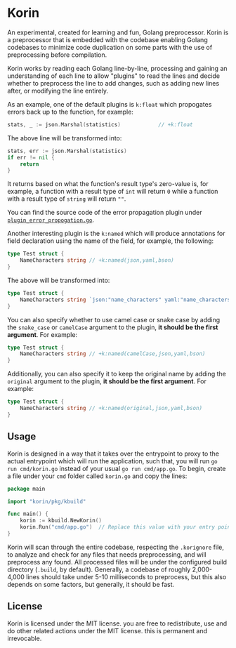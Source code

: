 # Korin

An experimental, created for learning and fun, Golang preprocessor. Korin is a preprocessor that is embedded with the 
codebase enabling Golang codebases to minimize code duplication on some parts with the use of preprocessing before 
compilation.

Korin works by reading each Golang line-by-line, processing and gaining an understanding of each line to allow "plugins" 
to read the lines and decide whether to preprocess the line to add changes, such as adding new lines after, or 
modifying the line entirely.

As an example, one of the default plugins is `k:float` which propogates errors back up to the function, for example:
```go
stats, _ := json.Marshal(statistics)            // +k:float
```

The above line will be transformed into:
```go
stats, err := json.Marshal(statistics)
if err != nil {
	return 
}
```

It returns based on what the function's result type's zero-value is, for example, a function with a result type of 
`int` will return `0` while a function with a result type of `string` will return `""`.

You can find the source code of the error propagation plugin under [`plugin_error_propogation.go`](pkg/korin/plugin_error_propgation.go).

Another interesting plugin is the `k:named` which will produce annotations for field declaration using the name of the field, for example, 
the following:
```go
type Test struct {
	NameCharacters string // +k:named(json,yaml,bson)
}
```

The above will be transformed into:
```go
type Test struct {
	NameCharacters string `json:"name_characters" yaml:"name_characters" bson:"name_characters"`
}
```

You can also specify whether to use camel case or snake case by adding the `snake_case` or `camelCase` argument to the plugin, **it should be the 
first argument**. For example:
```go
type Test struct {
    NameCharacters string // +k:named(camelCase,json,yaml,bson)
}
````

Additionally, you can also specify it to keep the original name by adding the `original` argument to the plugin, **it should be the first argument**.
For example:
```go
type Test struct {
    NameCharacters string // +k:named(original,json,yaml,bson)
}
```

## Usage

Korin is designed in a way that it takes over the entrypoint to proxy to the actual entrypoint which will run the application, such that, 
you will run `go run cmd/korin.go` instead of your usual `go run cmd/app.go`. To begin, create a file under your `cmd` folder called `korin.go` and 
copy the lines:
```go
package main

import "korin/pkg/kbuild"

func main() {
	korin := kbuild.NewKorin()
	korin.Run("cmd/app.go")  // Replace this value with your entry point if it isn't cmd/app.go
}
```

Korin will scan through the entire codebase, respecting the `.korignore` file, to analyze and check for any files that needs preprocessing, 
and will preprocess any found. All processed files will be under the configured build directory (`.build`, by default). Generally, a codebase of roughly 
2,000-4,000 lines should take under 5-10 milliseconds to preprocess, but this also depends on some factors, but generally, it should be fast.

## License

Korin is licensed under the MIT license. you are free to redistribute, use and do other related actions under the MIT license. 
this is permanent and irrevocable.